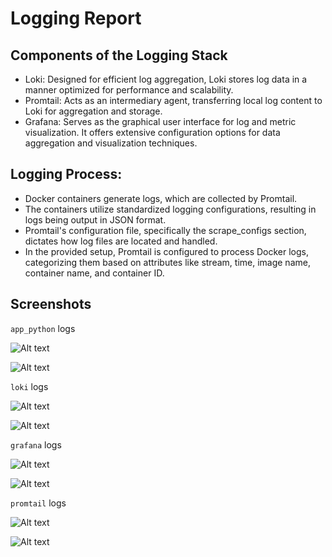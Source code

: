# Logging Report

## Components of the Logging Stack

- Loki: Designed for efficient log aggregation, Loki stores log data in a manner optimized for performance and scalability.
- Promtail: Acts as an intermediary agent, transferring local log content to Loki for aggregation and storage.
- Grafana: Serves as the graphical user interface for log and metric visualization. It offers extensive configuration options for data aggregation and visualization techniques.

## Logging Process:

- Docker containers generate logs, which are collected by Promtail.
- The containers utilize standardized logging configurations, resulting in logs being output in JSON format.
- Promtail's configuration file, specifically the scrape_configs section, dictates how log files are located and handled.
- In the provided setup, Promtail is configured to process Docker logs, categorizing them based on attributes like stream, time, image name, container name, and container ID.

## Screenshots

```app_python``` logs

![Alt text](screenshots/app-python-1.png?raw=true)

![Alt text](screenshots/app-python-2.png?raw=true)

```loki``` logs

![Alt text](screenshots/loki-1.png?raw=true)

![Alt text](screenshots/loki-2.png?raw=true)

```grafana``` logs

![Alt text](screenshots/grafana-1.png?raw=true)

![Alt text](screenshots/grafana-2.png?raw=true)

```promtail``` logs

![Alt text](screenshots/promtail-1.png?raw=true)

![Alt text](screenshots/promtail-2.png?raw=true)